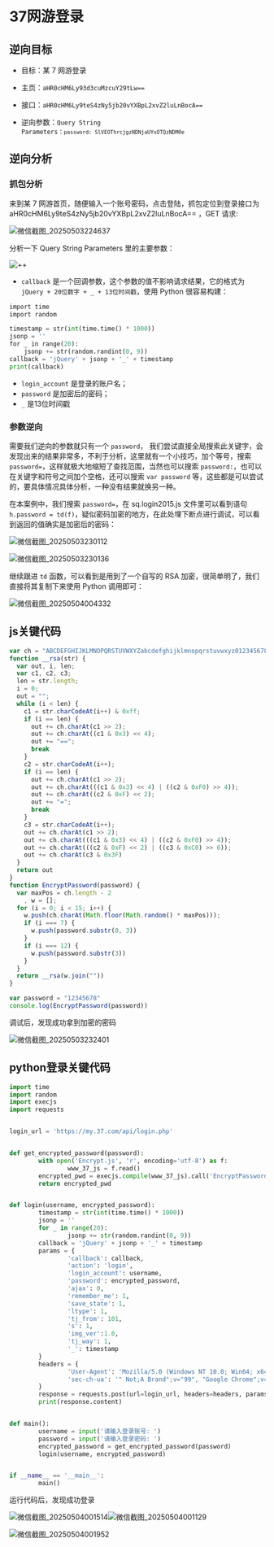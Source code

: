 # 37网游登录

## 逆向目标

+ 目标：某 7 网游登录

+ 主页：<code>aHR0cHM6Ly93d3cuMzcuY29tLw==</code>

+ 接口：<code>aHR0cHM6Ly9teS4zNy5jb20vYXBpL2xvZ2luLnBocA==</code>

+ 逆向参数：<code>Query String Parameters：`password: SlVEOThrcjgzNDNjaUYxOTQzNDM0e`</code>



## 逆向分析

### 抓包分析

来到某 7 网游首页，随便输入一个账号密码，点击登陆，抓包定位到登录接口为 aHR0cHM6Ly9teS4zNy5jb20vYXBpL2xvZ2luLnBocA== ，GET 请求:

![微信截图_20250503224637](./img/微信截图_20250503224637.png)

分析一下 Query String Parameters 里的主要参数：

![++](./img/微信截图_20250503224750.png)

+ `callback` 是一个回调参数，这个参数的值不影响请求结果，它的格式为 `jQuery + 20位数字 + _ + 13位时间戳`，使用 Python 很容易构建：

~~~ python
import time
import random

timestamp = str(int(time.time() * 1000))
jsonp = ''
for _ in range(20):
    jsonp += str(random.randint(0, 9))
callback = 'jQuery' + jsonp + '_' + timestamp
print(callback)
~~~

+ `login_account` 是登录的账户名；
+ `password` 是加密后的密码；
+ `_` 是13位时间戳



### 参数逆向

需要我们逆向的参数就只有一个 `password`， 我们尝试直接全局搜索此关键字，会发现出来的结果非常多，不利于分析，这里就有一个小技巧，加个等号，搜索 `password=`，这样就极大地缩短了查找范围，当然也可以搜索 `password:`，也可以在关键字和符号之间加个空格，还可以搜索 `var password` 等，这些都是可以尝试的，要具体情况具体分析，一种没有结果就换另一种。

在本案例中，我们搜索 `password=`，在 sq.login2015.js 文件里可以看到语句 `h.password = td(f)`，疑似密码加密的地方，在此处埋下断点进行调试，可以看到返回的值确实是加密后的密码：

![微信截图_20250503230112](./img/微信截图_20250503230112.png)

![微信截图_20250503230136](./img/微信截图_20250503230136.png)



继续跟进 `td` 函数，可以看到是用到了一个自写的 RSA 加密，很简单明了，我们直接将其复制下来使用 Python 调用即可：

![微信截图_20250504004332](./img/微信截图_20250504004332.png)



## js关键代码

~~~ javascript
var ch = "ABCDEFGHIJKLMNOPQRSTUVWXYZabcdefghijklmnopqrstuvwxyz0123456789+/";
function __rsa(str) {
  var out, i, len;
  var c1, c2, c3;
  len = str.length;
  i = 0;
  out = "";
  while (i < len) {
    c1 = str.charCodeAt(i++) & 0xff;
    if (i == len) {
      out += ch.charAt(c1 >> 2);
      out += ch.charAt((c1 & 0x3) << 4);
      out += "==";
      break
    }
    c2 = str.charCodeAt(i++);
    if (i == len) {
      out += ch.charAt(c1 >> 2);
      out += ch.charAt(((c1 & 0x3) << 4) | ((c2 & 0xF0) >> 4));
      out += ch.charAt((c2 & 0xF) << 2);
      out += "=";
      break
    }
    c3 = str.charCodeAt(i++);
    out += ch.charAt(c1 >> 2);
    out += ch.charAt(((c1 & 0x3) << 4) | ((c2 & 0xF0) >> 4));
    out += ch.charAt(((c2 & 0xF) << 2) | ((c3 & 0xC0) >> 6));
    out += ch.charAt(c3 & 0x3F)
  }
  return out
}
function EncryptPassword(password) {
  var maxPos = ch.length - 2
    , w = [];
  for (i = 0; i < 15; i++) {
    w.push(ch.charAt(Math.floor(Math.random() * maxPos)));
    if (i === 7) {
      w.push(password.substr(0, 3))
    }
    if (i === 12) {
      w.push(password.substr(3))
    }
  }
  return __rsa(w.join(""))
}

var password = "12345678"
console.log(EncryptPassword(password))
~~~

调试后，发现成功拿到加密的密码

![微信截图_20250503232401](./img/微信截图_20250503232401.png)



## python登录关键代码

~~~ python
import time
import random
import execjs
import requests


login_url = 'https://my.37.com/api/login.php'


def get_encrypted_password(password):
        with open('Encrypt.js', 'r', encoding='utf-8') as f:
                www_37_js = f.read()
        encrypted_pwd = execjs.compile(www_37_js).call('EncryptPassword', password)
        return encrypted_pwd


def login(username, encrypted_password):
        timestamp = str(int(time.time() * 1000))
        jsonp = ''
        for _ in range(20):
                jsonp += str(random.randint(0, 9))
        callback = 'jQuery' + jsonp + '_' + timestamp
        params = {
                'callback': callback,
                'action': 'login',
                'login_account': username,
                'password': encrypted_password,
                'ajax': 0,
                'remember_me': 1,
                'save_state': 1,
                'ltype': 1,
                'tj_from': 101,
                's': 1,
                'img_ver':1.0,
                'tj_way': 1,
                '_': timestamp
        }
        headers = {
                'User-Agent': 'Mozilla/5.0 (Windows NT 10.0; Win64; x64) AppleWebKit/537.36 (KHTML, like Gecko) Chrome/91.0.4472.114 Safari/537.36',
                'sec-ch-ua': '" Not;A Brand";v="99", "Google Chrome";v="91", "Chromium";v="91"'
        }
        response = requests.post(url=login_url, headers=headers, params=params)
        print(response.content)


def main():
        username = input('请输入登录账号: ')
        password = input('请输入登录密码: ')
        encrypted_password = get_encrypted_password(password)
        login(username, encrypted_password)


if __name__ == '__main__':
        main()

~~~



运行代码后，发现成功登录

![微信截图_20250504001514](./img/微信截图_20250504001514.png)![微信截图_20250504001129](./img/微信截图_20250504001129.png)

![微信截图_20250504001952](./img/微信截图_20250504001952.png)